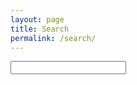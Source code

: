 ```yaml
---
layout: page
title: Search
permalink: /search/
---
```


<form action="/search" method="get">
  <!--
  <label for="search-box">Search</label>
  -->
  <input type="text" id="search-box" name="query">
  <!--
  <input type="submit" value="search">
  -->
</form>

<div id="search-results"></div>

<script>
  window.store = {
    {% for post in site.posts %}
      "{{ post.url | slugify }}": {
        "title": "{{ post.title | xml_escape }}",
        "author": "{{ post.author | xml_escape }}",
        "category": "{{ post.category | xml_escape }}",
        "content": {{ post.content | strip_html | strip_newlines | jsonify }},
        "url": "{{ post.url | xml_escape }}",
        "excerpt": "{{ post.excerpt | strip_html | strip_newlines }}",
        "date": "{{ post.date | date: "%B %e, %Y" }}",
        "filename": "{{ post.filename }}"
      }
      {% unless forloop.last %},{% endunless %}
    {% endfor %}
  };
</script>
<script src="/js/lunr.min.js"></script>
<script src="/js/search.js"></script>